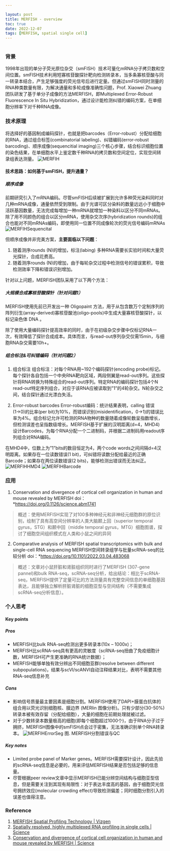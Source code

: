 ```yaml
---

layout: post
title: MERFISH - overview
toc: true
date: 2022-12-07
tags: [MERFISH, spatial single cell]
---
```

``` toc
```

### 背景
1998年出现的单分子荧光原位杂交（smFISH）技术可量化mRNA分子拷贝数和空间位置。smFISH技术利用短寡核苷酸探针靶向检测转录本，当多条寡核苷酸与同一转录本结合，产生足够强度的荧光信号后进行定量。但通过smFISH同时测量的RNA种类数量有限，为解决通量和多轮成像准确性问题，Prof. Xiaowei Zhuang团队研发了基于单分子成像的方法MERFISH，即Multiplexed Error-Robust Fluorescence In Situ Hybridization，通过设计能检测纠错的编码方案，在单细胞分辨率下对千种RNA成像。

### 技术原理
将选择好的基因制成编码探针，也就是把barcodes（Error-robust）分配给细胞的RNA，通过组合标签(combinatorial labeling)、纠错编码(error-robust barcoding)、顺序成像(sequencitial imaging)三个核心步骤，结合标识细胞位置的染色结果，在单细胞水平上鉴定数千种RNA的拷贝数和空间定位，实现空间转录组表达测量。
![MERFIH](/assets/collections/20221209112634.png)

#### 技术思路：如何基于smFISH，提升通量？
##### 顺序成像
前期研究引入了mRNA编码。尽管smFISH后续被扩展到允许多种荧光染料同时对几种mRNA成像，通量依然受到限制。由于光谱可区分染料的数量远远小于细胞中活跃基因数量，无法完成每增加一种mRNA就增加一种染料以区分不同mRNAs。除了用不同颜色的组合以区分mRNA，使用杂交次序(hybridization rounds)的组合也能对不同mRNAs编码，即使用同一位置不同成像轮次的荧光信号编码mRNAs
![MERFIHSequencital](/assets/collections/20221209113334.png)

但顺序成像并非完美方案，**主要面临以下问题**：
1. 随着测序rounds (N)的增加，标注(labing) 多种RNA需要长实验时间和大量荧光探针，合成花费高。
2.  随着测序rounds (N)的增加，由于每轮杂交过程中检测信号的错误累积，导致检测效率下降和错误识别增加。

针对以上问题，MERFISH团队采用了以下两个方法：
##### 大规模合成寡核苷酸探针（针对问题1）
MERFISH使用先前已开发出一种 Oligopaint 方法，用于从包含数万个定制序列的阵列衍生(array-derived)寡核苷酸池(oligo-pools)中生成大量寡核苷酸探针，以标记染色体 DNA 。

除了使用大量编码探针提高效率的同时，由于在初级杂交步骤中仅标记RNA一次，有效降低了探针合成成本。具体而言，与read-out序列杂交仅需15min，与细胞RNA杂交需要10h+。

##### 组合标注&可纠错编码（针对问题2）
1. 组合标注
组合标注：对每个RNA用~192个编码探针(encoding probe)标记。每个探针各自包括一个中央RNA靶向区域，两段侧翼是read-out序列。这些探针将RNA转换为特殊组合的read-out序列。特定RNA的编码探针包括4个N read-out特定序列组合，对应于该RNA应被读取到”1”的4轮杂交。N轮杂交之间，结合探针通过光漂白失活。

3. Error-robust barcodes
Error-robust编码：统计结果表明，calling 错误(1→0)的比率(per bit)为10%，而错误识别(misidentification，0→1)的错误比率为4%。组合标记允许可检测的RNA物种的数量随着成像轮数呈指数增长，但检测误差也呈指数级增长。MERFISH基于扩展的汉明距离(d=4，MHD4) 设计Barcodes，为每个RNA分配一个二进制码，并根据二进制码用readout序列组合对RNA编码。

在MHD4中，位数上为”1”bits的数目恒定为4，两个code words之间间隔d=4汉明距离。如果存在一位读数错误(1 bit)，可纠错将读数分配给最近的正确Barcode；如果存在两位读数错误(2 bits)，能够检测出错误而无法纠正。
![MERFIHHMD4](/assets/collections/20221209113538.png)
![MERFIHBarcode](/assets/collections/20221209113552.png)


### 应用
1. Conservation and divergence of cortical cell organization in human and mouse revealed by MERFISH
doi：*https://doi.org/0.1126/science.abm1741

> 概述：使用MERFISH实现了对100多种神经元和非神经元细胞群的原位识别，绘制了具有高空间分辨率的人类大脑颞上回（superior temporal gyrus，STG）和颞中回（middle temporal gyrus，MTG）细胞图谱，探讨了细胞空间组织模式在人类和小鼠之间的异同

2. Comparative analysis of MERFISH spatial transcriptomics with bulk and single-cell RNA sequencing
MERFISH空间转录组学与批量scRNA-seq的比较分析
doi：*https://doi.org/10.1101/2022.03.04.483068

> 概述：文章对小鼠肝脏和肾脏组织同时进行了MERFISH (307-gene pannel)和bulk RNA-seq，scRNA-seq分析，给出结论：相比于scRNA-seq，MERFISH提供了定量可比的方法测量具有完整空间信息的单细胞基因表达，且能够独立解析肝脏肾脏的细胞亚型与空间结构（不需要集成scRNA-seq分析信息）。

### 个人思考
#### Key points
##### Pros
+ MERFISH比bulk RNA-seq检测出更多转录本(10x – 1000x)；
+ MERFISH比scRNA-seq具有更高的灵敏度（scRNA-seq扭曲了免疫细胞计数，MERFISH可产生更准确的RNA统计数据）；
+ MERFISH能够单独有效分辨出不同细胞亚群(resolve between different subpopulations)，结果与scVI/scANVI自动注释结果对比，表明不需要其他RNA-seq信息补充

##### Cons
+ 影响信号质量最主要因素是细胞分割。MERFISH使用了DAPI+膜蛋白抗体的组合用以荧光识别细胞核、膜边界 (MERlin 图像分析)。只有少部分(30-50%)转录本被有效存留（分配给细胞），大量的细胞在前期处理就被过滤。
+ 对于少数转录本数量极高的细胞(即每个细胞超过1000个)，由于RNA分子过于拥挤，MERFISH图像中的smFISH点会过于密集，无法准确识别单个RNA转录本。
![MERFIHErrorSeg](/assets/collections/20221209113904.png)
图. MERFISH分割错误与QC

##### Key notes
+ Limited probe panel of Marker genes。MERFISH需要探针设计，因此先验的scRNA-seq信息是必要的，用来评估MERFISH结果是否包括足够的信息量。
+ 尽管根据peer review文章中显示MERFISH已能分辨空间结构与细胞亚型信息，但是需要关注到其现有局限性：对于表达丰度高的基因，由于细胞荧光信号拥挤效应(molecular crowding effect)导致检测偏差；同时细胞分割引入的误差也值得注意。

### Reference
1. [MERFISH Spatial Profiling Technology | Vizgen](https://vizgen.com/technology/)
2. [Spatially resolved, highly multiplexed RNA profiling in single cells | Science](https://www.science.org/doi/10.1126/science.aaa6090)
3. [Conservation and divergence of cortical cell organization in human and mouse revealed by MERFISH | Science](https://www.science.org/doi/10.1126/science.abm1741)